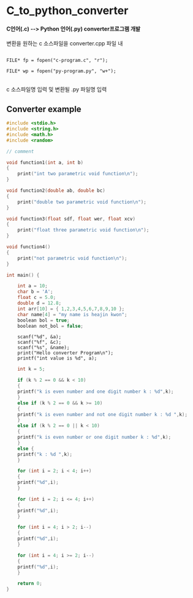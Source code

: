 # C_to_python_converter
<h4> C언어(.c) --> Python 언어(.py) converter프로그램 개발 </h4>
<p> 변환을 원하는 c 소스파일을 converter.cpp 파일 내</p>
<pre>
<code>
FILE* fp = fopen("c-program.c", "r"); <br>
FILE* wp = fopen("py-program.py", "w+");
</code>
</pre>
<p>c 소스파일명 입력 및 변환될 .py 파일명 입력</p>

## Converter example

```c
#include <stdio.h>
#include <string.h>
#include <math.h>
#include <random>
```

```c
// comment

void function1(int a, int b)
{
	print("int two parametric void function\n");
}

void function2(double ab, double bc)
{
	print("double two parametric void function\n");
}

void function3(float sdf, float wer, float xcv)
{
	print("float three parametric void function\n");
}

void function4()
{
	print("not parametric void function\n");
}
```

```c
int main() {

	int a = 10;
	char b = 'A';
	float c = 5.0;
	double d = 12.8;
	int arr[10] = { 1,2,3,4,5,6,7,8,9,10 };
	char name[4] = "my name is heajin kwon";
	boolean bol = true;
	boolean not_bol = false;
```

```
	scanf("%d", &a);
	scanf("%f", &c);
	scanf("%s", &name);
	print("Hello converter Program\n");
	printf("int value is %d", a);
```

```c
	int k = 5;

	if (k % 2 == 0 && k < 10)
	{		
	printf("k is even number and one digit number k : %d",k); 
	}
	else if (k % 2 == 0 && k >= 10)
	{
	printf("k is even number and not one digit number k : %d ",k);
	}
	else if (k % 2 == 0 || k < 10)
	{
	printf("k is even number or one digit number k : %d",k);
	}
	else {
	printf("k : %d ",k);
	}
```

```c
	for (int i = 2; i < 4; i++)
	{
	printf("%d",i);
	}

	for (int i = 2; i <= 4; i++)
	{
	printf("%d",i);
	}

	for (int i = 4; i > 2; i--)
	{
	printf("%d",i);
	}

	for (int i = 4; i >= 2; i--)
	{
	printf("%d",i);
	}

	return 0;
}
```
